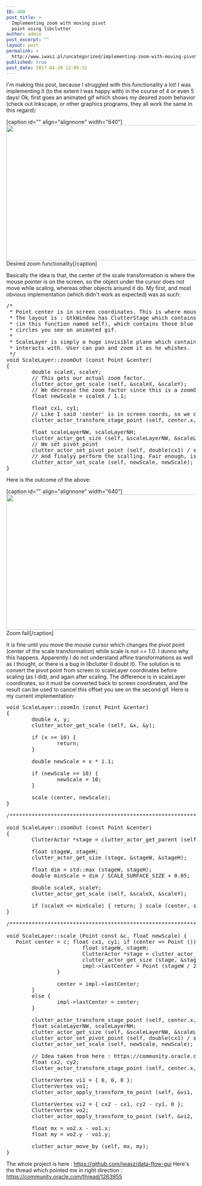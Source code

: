 ```yaml
---
ID: 480
post_title: >
  Implementing zoom with moving pivot
  point using libclutter
author: admin
post_excerpt: ""
layout: post
permalink: >
  http://www.iwasz.pl/uncategorized/implementing-zoom-with-moving-pivot-point-using-libclutter/
published: true
post_date: 2017-04-28 12:09:32
---
```

I'm making this post, because I struggled with this functionality a lot! I was implementing it (to the extent I was happy with) in the course of 4 or even 5 days! Ok, first goes an animated gif which shows my desired zoom behavior (check out Inkscape, or other graphics programs, they all work the same in this regard):

[caption id="" align="alignnone" width="640"]<img class="size-medium" src="http://iwasz.pl/files/zoomok.gif" width="640" height="360" /> Desired zoom functionality[/caption]

Basically the idea is that, the center of the scale transformation is where the mouse pointer is on the screen, so the object under the cursor does not move while scaling, whereas other objects around it do. My first, and most obvious implementation (which didn't work as expected) was as such:
<pre>/*
 * Point center is in screen coordinates. This is where mouse pointer is on the screen.
 * The layout is : GtkWindow has ClutterStage which contains ClutterActor scaleLayer
 * (in this function named self), which contains those blue
 * circles you see on animated gif.
 *
 * ScaleLayer is simply a huge invisible plane which contains all the objects an user
 * interacts with. User can pan and zoom it as he whishes.
 */
void ScaleLayer::zoomOut (const Point &amp;center)
{
        double scaleX, scaleY;
        // This gets our actual zoom factor.
        clutter_actor_get_scale (self, &amp;scaleX, &amp;scaleY);
        // We decrease the zoom factor since this is a zoomOut method.
        float newScale = scaleX / 1.1;

        float cx1, cy1;
        // Like I said 'center' is in screen coords, so we convert it to scaleLayer coords
        clutter_actor_transform_stage_point (self, center.x, center.y, &amp;cx1, &amp;cy1);

        float scaleLayerNW, scaleLayerNH;
        clutter_actor_get_size (self, &amp;scaleLayerNW, &amp;scaleLayerNH);
        // We set pivot_point
        clutter_actor_set_pivot_point (self, double(cx1) / scaleLayerNW, double(cy1) / scaleLayerNH);
        // And finalyy perform the scalling. Fair enough, isn't it?
        clutter_actor_set_scale (self, newScale, newScale);
}
</pre>
Here is the outcome of the above:

[caption id="" align="alignnone" width="640"]<img class="size-medium" src="http://iwasz.pl/files/zoomfail.gif" width="640" height="360" /> Zoom fail[/caption]

It is fine until you move the mouse cursor which changes the pivot point (center of the scale transformation) while scale is not == 1.0. I dunno why this happens. Apparently I do not understand affine transformations as well as I thought, or there is a bug in libclutter (I doubt it). The solution is to convert the pivot point from screen to scaleLayer coordinates before scaling (as I did), and again after scaling. The difference is in scaleLayer coordinates, so it must be converted back to screen coordinates, and the result can be used to cancel this offset you see on the second gif. Here is my current implementation:
<pre>void ScaleLayer::zoomIn (const Point &amp;center)
{
        double x, y;
        clutter_actor_get_scale (self, &amp;x, &amp;y);

        if (x &gt;= 10) {
                return;
        }

        double newScale = x * 1.1;

        if (newScale &gt;= 10) {
                newScale = 10;
        }

        scale (center, newScale);
}

/*****************************************************************************/

void ScaleLayer::zoomOut (const Point &amp;center)
{
        ClutterActor *stage = clutter_actor_get_parent (self);

        float stageW, stageH;
        clutter_actor_get_size (stage, &amp;stageW, &amp;stageH);

        float dim = std::max (stageW, stageH);
        double minScale = dim / SCALE_SURFACE_SIZE + 0.05;

        double scaleX, scaleY;
        clutter_actor_get_scale (self, &amp;scaleX, &amp;scaleY);

        if (scaleX &lt;= minScale) { return; } scale (center, scaleX / 1.1); 
} 

/*****************************************************************************/ 

void ScaleLayer::scale (Point const &amp;c, float newScale) { 
   Point center = c; float cx1, cy1; if (center == Point ()) { if (impl-&gt;lastCenter == Point ()) {
                        float stageW, stageH;
                        ClutterActor *stage = clutter_actor_get_parent (self);
                        clutter_actor_get_size (stage, &amp;stageW, &amp;stageH);
                        impl-&gt;lastCenter = Point (stageW / 2.0, stageH / 2.0);
                }

                center = impl-&gt;lastCenter;
        }
        else {
                impl-&gt;lastCenter = center;
        }

        clutter_actor_transform_stage_point (self, center.x, center.y, &amp;cx1, &amp;cy1);
        float scaleLayerNW, scaleLayerNH;
        clutter_actor_get_size (self, &amp;scaleLayerNW, &amp;scaleLayerNH);
        clutter_actor_set_pivot_point (self, double(cx1) / scaleLayerNW, double(cy1) / scaleLayerNH);
        clutter_actor_set_scale (self, newScale, newScale);

        // Idea taken from here : https://community.oracle.com/thread/1263955
        float cx2, cy2;
        clutter_actor_transform_stage_point (self, center.x, center.y, &amp;cx2, &amp;cy2);

        ClutterVertex vi1 = { 0, 0, 0 };
        ClutterVertex vo1;
        clutter_actor_apply_transform_to_point (self, &amp;vi1, &amp;vo1);

        ClutterVertex vi2 = { cx2 - cx1, cy2 - cy1, 0 };
        ClutterVertex vo2;
        clutter_actor_apply_transform_to_point (self, &amp;vi2, &amp;vo2);

        float mx = vo2.x - vo1.x;
        float my = vo2.y - vo1.y;

        clutter_actor_move_by (self, mx, my);
}
</pre>
The whole project is here : <a href="https://github.com/iwasz/data-flow-gui">https://github.com/iwasz/data-flow-gui</a>
Here's the thread which pointed me in right direction : <a href="https://community.oracle.com/thread/1263955">https://community.oracle.com/thread/1263955</a>
